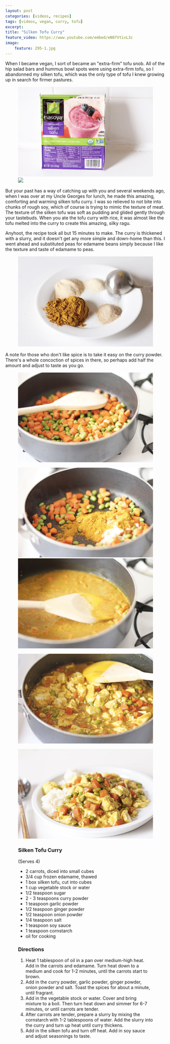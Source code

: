 ```yaml
---
layout: post
categories: [videos, recipes]
tags: [videos, vegan, curry, tofu]
excerpt: 
title: "Silken Tofu Curry"
feature_video: https://www.youtube.com/embed/eN0fVtivL3c
image:
    feature: 295-1.jpg
---
```


When I became vegan, I sort of became an "extra-firm" tofu snob. All of the hip salad bars and hummus bowl spots were using extra-firm tofu, so I abandonned my silken tofu, which was the only type of tofu I knew growing up in search for firmer pastures.

<figure class="half">
<img src="/images/295-3.jpg">
<img src="/images/292-7.jpg">
</figure>

But your past has a way of catching up with you and several weekends ago, when I was over at my Uncle Georges for lunch, he made this amazing, comforting and warming silken tofu curry.  I was so relieved to not bite into chunks of rough soy, which of course is trying to mimic the texture of meat.  The texture of the silken tofu was soft as pudding and glided gently through your tastebuds.  When you ate the tofu curry with rice, it was almost like the tofu melted into the curry to create this amazing, silky ragu.

Anyhoot, the recipe took all but 15 minutes to make.  The curry is thickened with a slurry, and it doesn't get any more simple and down-home than this.  I went ahead and substituted peas for edamame beans simply because I like the texture and taste of edamame to peas.  

<figure>
    <img src="/images/295-2.jpg">
</figure> 

A note for those who don't like spice is to take it easy on the curry powder.  There's a whole concoction of spices in there, so perhaps add half the amount and adjust to taste as you go.

<figure>
    <img src="/images/295-4.jpg">
</figure> 

<figure class="half">
<img src="/images/295-5.jpg">
<img src="/images/295-6.jpg">
</figure>

<figure>
    <img src="/images/295-8.jpg">
</figure> 

<figure>
    <img src="/images/295-9.jpg">
</figure> 



<figure class="ingredients" markdown="1">

### Silken Tofu Curry

(Serves 4)

- 2 carrots, diced into small cubes
- 3/4 cup frozen edamame, thawed
- 1 box silken tofu, cut into cubes
- 1 cup vegetable stock or water
- 1/2 teaspoon sugar
- 2 - 3 teaspoons curry powder
- 1 teaspoon garlic powder
- 1/2 teaspoon ginger powder
- 1/2 teaspoon onion powder
- 1/4 teaspoon salt
- 1 teaspoon soy sauce
- 1 teaspoon cornstarch
- oil for cooking



</figure>

<figure class="directions" markdown="1">

### Directions

1. Heat 1 tablespoon of oil in a pan over medium-high heat.  Add in the carrots and edamame.  Turn heat down to a medium and cook for 1-2 minutes, until the carrots start to brown.
2. Add in the curry powder, garlic powder, ginger powder, onion powder and salt.  Toast the spices for about a minute, until fragrant.
3. Add in the vegetable stock or water.  Cover and bring mixture to a boil.  Then turn heat down and simmer for 6-7 minutes, or until carrots are tender.
4. After carrots are tender, prepare a slurry by mixing the cornstarch with 1-2 tablespoons of water.  Add the slurry into the curry and turn up heat until curry thickens.
5. Add in the silken tofu and turn off heat.  Add in soy sauce and adjust seasonings to taste.
</figure>